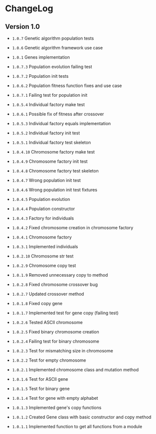 # ChangeLog

## Version 1.0

- ``1.0.7`` Genetic algorithm population tests
- ``1.0.6`` Genetic algorithm framework use case
- ``1.0.1`` Genes implementation


- ``1.0.7.3`` Population evolution failing test
- ``1.0.7.2`` Population init tests
- ``1.0.6.2`` Population fitness function fixes and use case
- ``1.0.7.1`` Failing test for population init
- ``1.0.5.4`` Individual factory make test
- ``1.0.6.1`` Possible fix of fitness after crossover
- ``1.0.5.3`` Individual factory equals implementation
- ``1.0.5.2`` Individual factory init test
- ``1.0.5.1`` Individual factory test skeleton
- ``1.0.4.10`` Chromosome factory make test
- ``1.0.4.9`` Chromosome factory init test
- ``1.0.4.8`` Chromosome factory test skeleton
- ``1.0.4.7`` Wrong population init test
- ``1.0.4.6`` Wrong population init test fixtures
- ``1.0.4.5`` Population evolution
- ``1.0.4.4`` Population constructor
- ``1.0.4.3`` Factory for individuals
- ``1.0.4.2`` Fixed chromosome creation in chromosome factory
- ``1.0.4.1`` Chromosome factory
- ``1.0.3.1`` Implemented individuals
- ``1.0.2.10``  Chromosome str test
- ``1.0.2.9`` Chromosome copy test
- ``1.0.1.9`` Removed unnecessary copy to method
- ``1.0.2.8`` Fixed chromosome crossover bug
- ``1.0.2.7`` Updated crossover method
- ``1.0.1.8`` Fixed copy gene
- ``1.0.1.7`` Implemented test for gene copy (failing test)
- ``1.0.2.6`` Tested ASCII chromosome
- ``1.0.2.5`` Fixed binary chromosome creation
- ``1.0.2.4`` Failing test for binary chromosome
- ``1.0.2.3`` Test for mismatching size in chromosome
- ``1.0.2.2`` Test for empty chromosome
- ``1.0.2.1`` Implemented chromosome class and mutation method
- ``1.0.1.6`` Test for ASCII gene
- ``1.0.1.5`` Test for binary gene
- ``1.0.1.4`` Test for gene with empty alphabet
- ``1.0.1.3`` Implemented gene's copy functions
- ``1.0.1.2`` Created Gene class with basic constructor and copy method
- ``1.0.1.1`` Implemented function to get all functions from a module